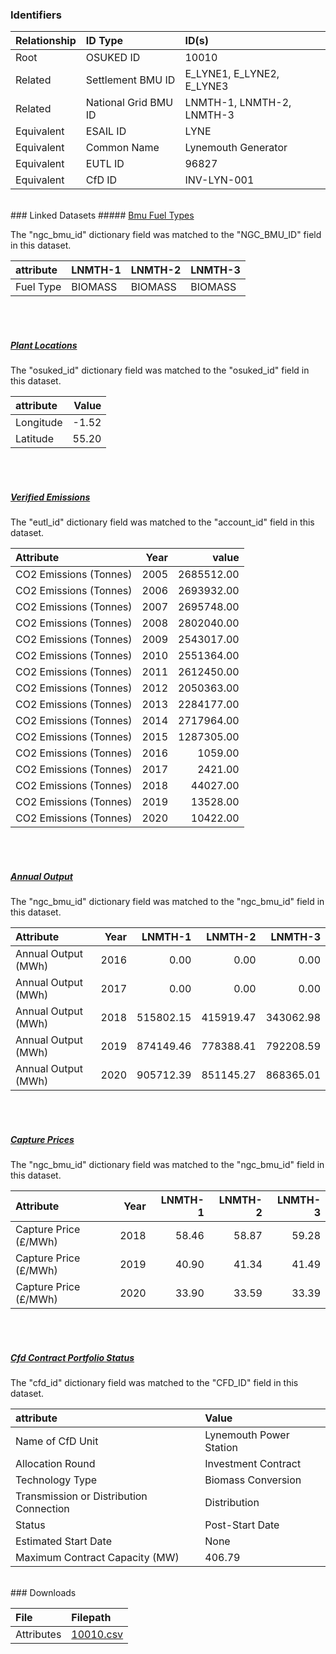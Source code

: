 ### Identifiers

| Relationship   | ID Type              | ID(s)                     |
|:---------------|:---------------------|:--------------------------|
| Root           | OSUKED ID            | 10010                     |
| Related        | Settlement BMU ID    | E_LYNE1, E_LYNE2, E_LYNE3 |
| Related        | National Grid BMU ID | LNMTH-1, LNMTH-2, LNMTH-3 |
| Equivalent     | ESAIL ID             | LYNE                      |
| Equivalent     | Common Name          | Lynemouth Generator       |
| Equivalent     | EUTL ID              | 96827                     |
| Equivalent     | CfD ID               | INV-LYN-001               |

<br>
### Linked Datasets
##### <a href="https://raw.githubusercontent.com/OSUKED/Dictionary-Datasets/main/datasets/bmu-fuel-types/datapackage.json">Bmu Fuel Types</a>



The "ngc_bmu_id" dictionary field was matched to the "NGC_BMU_ID" field in this dataset.

| attribute   | LNMTH-1   | LNMTH-2   | LNMTH-3   |
|:------------|:----------|:----------|:----------|
| Fuel Type   | BIOMASS   | BIOMASS   | BIOMASS   |

<br><br>
##### <a href="https://raw.githubusercontent.com/OSUKED/Dictionary-Datasets/main/datasets/plant-locations/datapackage.json">Plant Locations</a>



The "osuked_id" dictionary field was matched to the "osuked_id" field in this dataset.

| attribute   |   Value |
|:------------|--------:|
| Longitude   |   -1.52 |
| Latitude    |   55.20 |

<br><br>
##### <a href="https://raw.githubusercontent.com/OSUKED/Dictionary-Datasets/main/datasets/verified-emissions/datapackage.json">Verified Emissions</a>



The "eutl_id" dictionary field was matched to the "account_id" field in this dataset.

| Attribute              |   Year |      value |
|:-----------------------|-------:|-----------:|
| CO2 Emissions (Tonnes) |   2005 | 2685512.00 |
| CO2 Emissions (Tonnes) |   2006 | 2693932.00 |
| CO2 Emissions (Tonnes) |   2007 | 2695748.00 |
| CO2 Emissions (Tonnes) |   2008 | 2802040.00 |
| CO2 Emissions (Tonnes) |   2009 | 2543017.00 |
| CO2 Emissions (Tonnes) |   2010 | 2551364.00 |
| CO2 Emissions (Tonnes) |   2011 | 2612450.00 |
| CO2 Emissions (Tonnes) |   2012 | 2050363.00 |
| CO2 Emissions (Tonnes) |   2013 | 2284177.00 |
| CO2 Emissions (Tonnes) |   2014 | 2717964.00 |
| CO2 Emissions (Tonnes) |   2015 | 1287305.00 |
| CO2 Emissions (Tonnes) |   2016 |    1059.00 |
| CO2 Emissions (Tonnes) |   2017 |    2421.00 |
| CO2 Emissions (Tonnes) |   2018 |   44027.00 |
| CO2 Emissions (Tonnes) |   2019 |   13528.00 |
| CO2 Emissions (Tonnes) |   2020 |   10422.00 |

<br><br>
##### <a href="https://raw.githubusercontent.com/OSUKED/Dictionary-Datasets/main/datasets/annual-output/datapackage.json">Annual Output</a>



The "ngc_bmu_id" dictionary field was matched to the "ngc_bmu_id" field in this dataset.

| Attribute           |   Year |   LNMTH-1 |   LNMTH-2 |   LNMTH-3 |
|:--------------------|-------:|----------:|----------:|----------:|
| Annual Output (MWh) |   2016 |      0.00 |      0.00 |      0.00 |
| Annual Output (MWh) |   2017 |      0.00 |      0.00 |      0.00 |
| Annual Output (MWh) |   2018 | 515802.15 | 415919.47 | 343062.98 |
| Annual Output (MWh) |   2019 | 874149.46 | 778388.41 | 792208.59 |
| Annual Output (MWh) |   2020 | 905712.39 | 851145.27 | 868365.01 |

<br><br>
##### <a href="https://raw.githubusercontent.com/OSUKED/Dictionary-Datasets/main/datasets/capture-prices/datapackage.json">Capture Prices</a>



The "ngc_bmu_id" dictionary field was matched to the "ngc_bmu_id" field in this dataset.

| Attribute             |   Year |   LNMTH-1 |   LNMTH-2 |   LNMTH-3 |
|:----------------------|-------:|----------:|----------:|----------:|
| Capture Price (£/MWh) |   2018 |     58.46 |     58.87 |     59.28 |
| Capture Price (£/MWh) |   2019 |     40.90 |     41.34 |     41.49 |
| Capture Price (£/MWh) |   2020 |     33.90 |     33.59 |     33.39 |

<br><br>
##### <a href="https://raw.githubusercontent.com/OSUKED/Dictionary-Datasets/main/datasets/cfd-contract-portfolio-status/datapackage.json">Cfd Contract Portfolio Status</a>



The "cfd_id" dictionary field was matched to the "CFD_ID" field in this dataset.

| attribute                               | Value                   |
|:----------------------------------------|:------------------------|
| Name of CfD Unit                        | Lynemouth Power Station |
| Allocation Round                        | Investment Contract     |
| Technology Type                         | Biomass Conversion      |
| Transmission or Distribution Connection | Distribution            |
| Status                                  | Post-Start Date         |
| Estimated Start Date                    | None                    |
| Maximum Contract Capacity (MW)          | 406.79                  |


<br>
### Downloads


| File       | Filepath                                                                              |
|:-----------|:--------------------------------------------------------------------------------------|
| Attributes | [10010.csv](https://osuked.github.io/Power-Station-Dictionary/object_attrs/10010.csv) |
